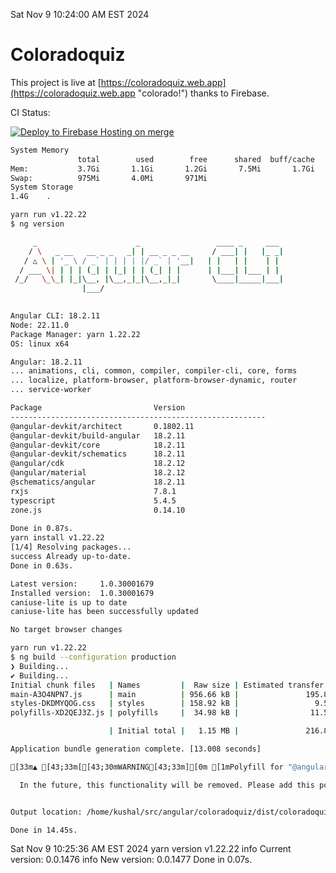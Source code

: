 Sat Nov  9 10:24:00 AM EST 2024

# Coloradoquiz


This project is live at [https://coloradoquiz.web.app](https://coloradoquiz.web.app "colorado!") thanks to Firebase.

CI Status: 

[![Deploy to Firebase Hosting on merge](https://github.com/teamkushal/coloradoquiz/actions/workflows/firebase-hosting-merge.yml/badge.svg)](https://github.com/teamkushal/coloradoquiz/actions/workflows/firebase-hosting-merge.yml)

```bash
System Memory
               total        used        free      shared  buff/cache   available
Mem:           3.7Gi       1.1Gi       1.2Gi       7.5Mi       1.7Gi       2.6Gi
Swap:          975Mi       4.0Mi       971Mi
System Storage
1.4G	.
```
```bash
yarn run v1.22.22
$ ng version

     _                      _                 ____ _     ___
    / \   _ __   __ _ _   _| | __ _ _ __     / ___| |   |_ _|
   / △ \ | '_ \ / _` | | | | |/ _` | '__|   | |   | |    | |
  / ___ \| | | | (_| | |_| | | (_| | |      | |___| |___ | |
 /_/   \_\_| |_|\__, |\__,_|_|\__,_|_|       \____|_____|___|
                |___/
    

Angular CLI: 18.2.11
Node: 22.11.0
Package Manager: yarn 1.22.22
OS: linux x64

Angular: 18.2.11
... animations, cli, common, compiler, compiler-cli, core, forms
... localize, platform-browser, platform-browser-dynamic, router
... service-worker

Package                         Version
---------------------------------------------------------
@angular-devkit/architect       0.1802.11
@angular-devkit/build-angular   18.2.11
@angular-devkit/core            18.2.11
@angular-devkit/schematics      18.2.11
@angular/cdk                    18.2.12
@angular/material               18.2.12
@schematics/angular             18.2.11
rxjs                            7.8.1
typescript                      5.4.5
zone.js                         0.14.10
    
Done in 0.87s.
yarn install v1.22.22
[1/4] Resolving packages...
success Already up-to-date.
Done in 0.63s.
```
```bash
Latest version:     1.0.30001679
Installed version:  1.0.30001679
caniuse-lite is up to date
caniuse-lite has been successfully updated

No target browser changes
```
```bash
yarn run v1.22.22
$ ng build --configuration production
❯ Building...
✔ Building...
Initial chunk files   | Names         |  Raw size | Estimated transfer size
main-A3O4NPN7.js      | main          | 956.66 kB |               195.85 kB
styles-DKDMYQOG.css   | styles        | 158.92 kB |                 9.51 kB
polyfills-XD2QEJ3Z.js | polyfills     |  34.98 kB |                11.51 kB

                      | Initial total |   1.15 MB |               216.86 kB

Application bundle generation complete. [13.008 seconds]

[33m▲ [43;33m[[43;30mWARNING[43;33m][0m [1mPolyfill for "@angular/localize/init" was added automatically.[0m [1m[35m[plugin angular-polyfills][0m

  In the future, this functionality will be removed. Please add this polyfill in the "polyfills" section of your "angular.json" instead.


Output location: /home/kushal/src/angular/coloradoquiz/dist/coloradoquiz

Done in 14.45s.
```
Sat Nov  9 10:25:36 AM EST 2024
yarn version v1.22.22
info Current version: 0.0.1476
info New version: 0.0.1477
Done in 0.07s.
